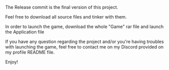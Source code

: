 The Release commit is the final version of this project.

Feel free to download all source files and tinker with them.

In order to launch the game, download the whole "Game" rar file and launch the Application file

If you have any question regarding the project and/or you're having troubles with launching the game, feel free to contact me on my Discord provided on my profile README file.

Enjoy!
